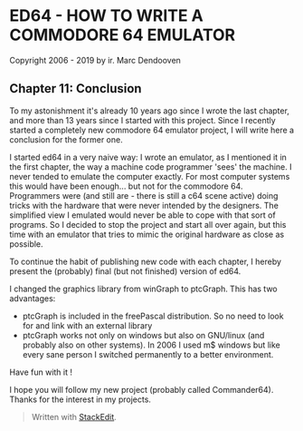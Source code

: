 ﻿
# ED64 - HOW TO WRITE A COMMODORE 64 EMULATOR  
Copyright 2006 - 2019 by ir. Marc Dendooven

## Chapter 11: Conclusion

To my astonishment it's already 10 years ago since I wrote the last chapter, and more than 13 years since I started with this project. Since I recently started a completely new commodore 64 emulator project, I will write here a conclusion for the former one.

I started ed64 in a very naive way: I wrote an emulator, as I mentioned it in the first chapter, the way a machine code programmer 'sees' the machine. I never tended to emulate the computer exactly.  For most computer systems this would have been enough... but not for the commodore 64. Programmers were (and still are - there is still a c64 scene active) doing tricks with the hardware that were never intended by the designers. The simplified view I emulated would never be able to cope with that sort of programs. So I decided to stop the project and start all over again, but this time with an emulator that tries to mimic the original hardware as close as possible.

To continue the habit of publishing new code with each chapter, I hereby present the (probably) final (but not finished) version of ed64. 

I changed the graphics library from winGraph to ptcGraph. This has two advantages:

- ptcGraph is included in the freePascal distribution. So no need to look for and link with an external library
- ptcGraph works not only on windows but also on GNU/linux (and probably also on other systems). In 2006 I used m$ windows but like every sane person I switched permanently to a better environment.

Have fun with it !

I hope you will follow my new project (probably called Commander64). Thanks for the interest in my projects.

> Written with [StackEdit](https://stackedit.io/).
